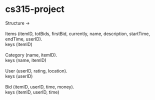 # cs315-project

Structure -> <br><br>
      Items (itemID, totBids, firstBid, currently, name, description, startTime, endTime, userID). <br>
      keys (itemID)<br><br>
      Category (name, itemID).<br>
      keys (name, itemID)<br><br>
      User (userID, rating, location).<br>
      keys (userID)<br><br>
      Bid (itemID, userID, time, money).<br>
      keys (itemID, userID, time)<br><br>
